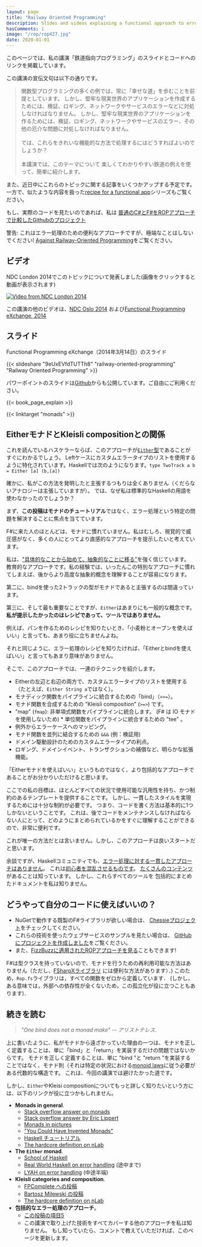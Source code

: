 ```yaml
---
layout: page
title: "Railway Oriented Programming"
description: Slides and videos explaining a functional approach to error handling
hasComments: 1
image: "/rop/rop427.jpg"
date: 2020-01-01
---
```


このページでは、私の講演「鉄道指向プログラミング」のスライドとコードへのリンクを掲載しています。

この講演の宣伝文句は以下の通りです。

> 関数型プログラミングの多くの例では、常に「幸せな道」を歩むことを前提としています。
> しかし、堅牢な現実世界のアプリケーションを作成するためには、検証、ロギング、ネットワークやサービスのエラーなどに対処しなければなりません。
> しかし、堅牢な現実世界のアプリケーションを作るためには、検証、ロギング、ネットワークやサービスのエラー、その他の厄介な問題に対処しなければなりません。
> \
> \
> では、これらをきれいな機能的な方法で処理するにはどうすればよいのでしょうか？
> \
> \
> 本講演では、このテーマについて
> 楽しくてわかりやすい鉄道の例えを使って、簡単に紹介します。

また、近日中にこれらのトピックに関する記事をいくつかアップする予定です。一方で、似たような内容を扱った[recipe for a functional app](/series/a-recipe-for-a-functional-app.html)シリーズもご覧ください。

もし、実際のコードを見たいのであれば、私は
[普通のC#とF#をROPアプローチで比較したGithubのプロジェクト](https://github.com/swlaschin/Railway-Oriented-Programming-Example)

警告: これはエラー処理のための便利なアプローチですが、極端なことはしないでください! [Against Railway-Oriented Programming](/posts/against-railway-oriented-programming/)をご覧ください。

## ビデオ

NDC London 2014でこのトピックについて発表しました(画像をクリックすると動画が表示されます)

[![Video from NDC London 2014](rop427.jpg)](https://goo.gl/Lv5ZAo)

この講演の他のビデオは、[NDC Oslo 2014](http://vimeo.com/97344498)
および[Functional Programming eXchange, 2014](https://skillsmatter.com/skillscasts/4964-railway-oriented-programming)


## スライド

Functional Programming eXchange（2014年3月14日）のスライド

{{< slideshare "9eUxEVfdTUTTh8" "railway-oriented-programming" "Railway Oriented Programming" >}}

パワーポイントのスライドは[Github](https://github.com/swlaschin/RailwayOrientedProgramming)からも公開しています。ご自由にご利用ください。

{{< book_page_explain >}}

{{< linktarget "monads" >}}

## EitherモナドとKleisli compositionとの関係 ##

これを読んでいるハスケラーならば、このアプローチが[`Either`型](http://book.realworldhaskell.org/read/error-handling.html)であることがすぐにわかるでしょう。
Leftケースにカスタムエラータイプのリストを使用するように特化されています。Haskellでは次のようになります。`type TwoTrack a b = Either [a] (b,[a])`

確かに、私がこの方法を発明したと主張するつもりは全くありません（くだらないアナロジーは主張していますが）。 では、なぜ私は標準的なHaskellの用語を使わなかったのでしょうか？

まず、**この投稿はモナドのチュートリアル**ではなく、エラー処理という特定の問題を解決することに焦点を当てています。

F#に来た人のほとんどは、モナドに慣れていません。私はむしろ、視覚的で威圧感がなく、多くの人にとってより直感的なアプローチを提示したいと考えています。

私は、["具体的なことから始めて、抽象的なことに移る"](https://byorgey.wordpress.com/2009/01/12/abstraction-intuition-and-the-monad-tutorial-fallacy/)を強く信じています。
教育的なアプローチです。私の経験では、いったんこの特別なアプローチに慣れてしまえば、後からより高度な抽象的概念を理解することが容易になります。

第二に、bindを使った2トラックの型がモナドであると主張するのは間違っています。

第三に、そして最も重要なことですが、`Either`はあまりにも一般的な概念です。**私が提示したかったのはレシピであって、ツールではありません。**

例えば、パンを作るためのレシピを知りたいとき、「小麦粉とオーブンを使えばいい」と言っても、あまり役に立ちませんよね。

それと同じように、エラー処理のレシピを知りたければ、「Eitherとbindを使えばいい」と言ってもあまり意味がありません。

そこで、このアプローチでは、一連のテクニックを紹介します。

* Eitherの左辺と右辺の両方で、カスタムエラータイプのリストを使用する（たとえば、`Either String a`ではなく）。
* モナディック関数をパイプラインに統合するための「bind」（`>>=`）。
* モナド関数を合成するための "Kleisli composition" (`>=>`) です。
* "map" (`fmap`): 非単項式関数をパイプラインに統合します。
(F# は IO モナドを使用しないため) * 単位関数をパイプラインに統合するための "tee" 。
* 例外からエラーケースへのマッピング。
* モナド関数を並列に結合するための `&&&` (例：検証用)
* ドメイン駆動設計のためのカスタムエラータイプの利点。
* ロギング、ドメインイベント、トランザクションの補償など、明らかな拡張機能。

「Eitherモナドを使えばいい」というものではなく、より包括的なアプローチであることがお分かりいただけると思います。

ここでの私の目標は、ほとんどすべての状況で使用可能な汎用性を持ち、かつ制約のあるテンプレートを提供することです。
しかし、一貫したスタイルを実現するためには十分な制約が必要です。
つまり、コードを書く方法は基本的に1つしかないということです。
これは、後でコードをメンテナンスしなければならない人にとって、どのようにまとめられているかをすぐに理解することができるので、非常に便利です。

これが唯一の方法だとは言いません。しかし、このアプローチは良いスタートだと思います。

余談ですが、Haskellコミュニティでも、[エラー処理に対する一貫したアプローチはありません](http://www.randomhacks.net/2007/03/10/haskell-8-ways-to-report-errors/)。
これは[初心者を混乱させるものです](http://programmers.stackexchange.com/questions/252977/cleanest-way-to-report-errors-in-haskell)。
[たくさんのコンテンツ](http://www.fpcomplete.com/school/starting-with-haskell/basics-of-haskell/10_Error_Handling)があることは知っています。
しかし、これらすべてのツールを
包括的にまとめたドキュメントを私は知りません。

## どうやって自分のコードに使えばいいの？

* NuGetで動作する既製のF#ライブラリが欲しい場合は、 [Chessieプロジェクト](https://fsprojects.github.io/Chessie/)をチェックしてください。
* これらの技術を使ったウェブサービスのサンプルを見たい場合は、 [GitHubにプロジェクトを作成しました](https://github.com/swlaschin/Railway-Oriented-Programming-Example)をご覧ください。
* また、[FizzBuzzに適用されたROPアプローチを見る](/posts/railway-oriented-programming-carbonated/)こともできます!

F#は型クラスを持っていないので、モナドを行うための再利用可能な方法はありません（ただし、[FSharpXライブラリ](https://github.com/fsprojects/fsharpx/blob/master/src/FSharpx.Core/ComputationExpressions/Monad.fs)
には便利な方法があります）．)  このため，`Rop.fs`ライブラリは，すべての関数をゼロから定義しています．
(しかし，ある意味では，外部への依存性が全くないため，この孤立化が役に立つこともあります)．

## 続きを読む

> *"One bind does not a monad make" -- アリストテレス*.

上に書いたように、私がモナドから遠ざかっていた理由の一つは、モナドを正しく定義することは、単に「bind」と「return」を実装するだけの問題ではないからです。
モナドを正しく定義することは、単に "bind "と "return "を実装することではなく、モナド則（それは特定の状況における[monoid laws](/posts/monoids-without-tears/)に従う必要がある代数的な構造です。
これは、今回の講演では避けたかった道です。

しかし、`Either`やKleisi compositionについてもっと詳しく知りたいという方には、以下のリンクが役に立つかもしれません。

* **Monads in general**.
  * [Stack overflow answer on monads](http://stackoverflow.com/questions/44965/what-is-a-monad)
  * [Stack overflow answer by Eric Lippert](http://stackoverflow.com/questions/2704652/monad-in-plain-english-for-the-oop-programmer-with-no-fp-background/2704795#2704795)
  * [Monads in pictures](http://adit.io/posts/2013-04-17-functors,_applicatives,_and_monads_in_pictures.html)
  * ["You Could Have Invented Monads"](http://blog.sigfpe.com/2006/08/you-could-have-invented-monads-and.html)
  * [Haskell チュートリアル](https://www.haskell.org/tutorial/monads.html)
  * [The hardcore definition on nLab](http://ncatlab.org/nlab/show/monad)
* **The `Either` monad**.
  * [School of Haskell](http://www.fpcomplete.com/school/starting-with-haskell/basics-of-haskell/10_Error_Handling)
  * [Real World Haskell on error handling](http://book.realworldhaskell.org/read/error-handling.html) (途中まで)
  * [LYAH on error handling](http://learnyouahaskell.com/for-a-few-monads-more) (中途半端)
* **Kleisli categories and composition**.
  * [FPComplete への投稿](http://www.fpcomplete.com/user/Lkey/kleisli)
  * [Bartosz Milewski の投稿](http://bartoszmilewski.com/2014/12/23/kleisli-categories/)
  * [The hardcore definition on nLab](http://ncatlab.org/nlab/show/Kleisli+category)
* **包括的なエラー処理のアプローチ**。
  * [この投稿の項目5](http://www.randomhacks.net/2007/03/10/haskell-8-ways-to-report-errors/)
  * この講演で取り上げた技術をすべてカバーする他のアプローチを私は知りません。
    もし知っていたら、コメントで教えていただければ、このページを更新します。